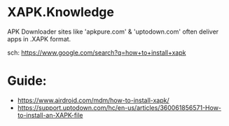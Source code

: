 # XAPK.Knowledge
APK Downloader sites like 'apkpure.com' & 'uptodown.com' often deliver apps in .XAPK format.

sch: https://www.google.com/search?q=how+to+install+xapk

# Guide:
- https://www.airdroid.com/mdm/how-to-install-xapk/
- https://support.uptodown.com/hc/en-us/articles/360061856571-How-to-install-an-XAPK-file
